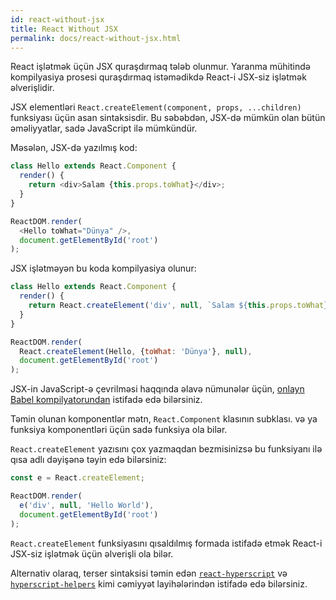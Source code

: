 ```yaml
---
id: react-without-jsx
title: React Without JSX
permalink: docs/react-without-jsx.html
---
```


React işlətmək üçün JSX quraşdırmaq tələb olunmur. Yaranma mühitində kompilyasiya prosesi quraşdırmaq istəmədikdə React-i JSX-siz işlətmək əlverişlidir.

JSX elementləri `React.createElement(component, props, ...children)` funksiyası üçün asan sintaksisdir. Bu səbəbdən, JSX-də mümkün olan bütün əməliyyatlar, sadə JavaScript ilə mümkündür.

Məsələn, JSX-də yazılmış kod:

```js
class Hello extends React.Component {
  render() {
    return <div>Salam {this.props.toWhat}</div>;
  }
}

ReactDOM.render(
  <Hello toWhat="Dünya" />,
  document.getElementById('root')
);
```

JSX işlətməyən bu koda kompilyasiya olunur:

```js
class Hello extends React.Component {
  render() {
    return React.createElement('div', null, `Salam ${this.props.toWhat}`);
  }
}

ReactDOM.render(
  React.createElement(Hello, {toWhat: 'Dünya'}, null),
  document.getElementById('root')
);
```

JSX-in JavaScript-ə çevrilməsi haqqında əlavə nümunələr üçün, [onlayn Babel kompilyatorundan](babel://jsx-simple-example) istifadə edə bilərsiniz.

Təmin olunan komponentlər mətn, `React.Component` klasının subklası. və ya funksiya komponentləri üçün sadə funksiya ola bilər.

`React.createElement` yazısını çox yazmaqdan bezmisinizsə bu funksiyanı ilə qısa adlı dəyişənə təyin edə bilərsiniz:

```js
const e = React.createElement;

ReactDOM.render(
  e('div', null, 'Hello World'),
  document.getElementById('root')
);
```

`React.createElement` funksiyasını qısaldılmış formada istifadə etmək React-i JSX-siz işlətmək üçün əlverişli ola bilər.

Alternativ olaraq, terser sintaksisi təmin edən [`react-hyperscript`](https://github.com/mlmorg/react-hyperscript) və [`hyperscript-helpers`](https://github.com/ohanhi/hyperscript-helpers) kimi cəmiyyət layihələrindən istifadə edə bilərsiniz.

